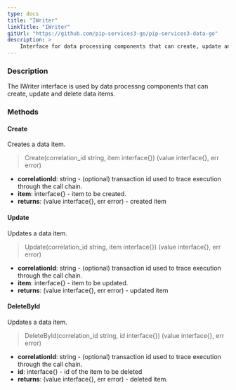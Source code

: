```yaml
---
type: docs
title: "IWriter"
linkTitle: "IWriter"
gitUrl: "https://github.com/pip-services3-go/pip-services3-data-go"
description: >
    Interface for data processing components that can create, update and delete data items.
---
```


### Description

The IWriter interface is used by data processng components that can create, update and delete data items.

### Methods

#### Create
Creates a data item.

> Create(correlation_id string, item interface{}) (value interface{}, err error)

- **correlationId**: string - (optional) transaction id used to trace execution through the call chain.
- **item**: interface{} - item to be created.
- **returns**: (value interface{}, err error) - created item


#### Update
Updates a data item.

> Update(correlation_id string, item interface{}) (value interface{}, err error)

- **correlationId**: string - (optional) transaction id used to trace execution through the call chain.
- **item**: interface{} - item to be updated.
- **returns**: (value interface{}, err error) - updated item


#### DeleteById
Updates a data item.

> DeleteById(correlation_id string, id interface{}) (value interface{}, err error)

- **correlationId**: string - (optional) transaction id used to trace execution through the call chain.
- **id**: interface{} - id of the item to be deleted
- **returns**: (value interface{}, err error) - deleted item.
